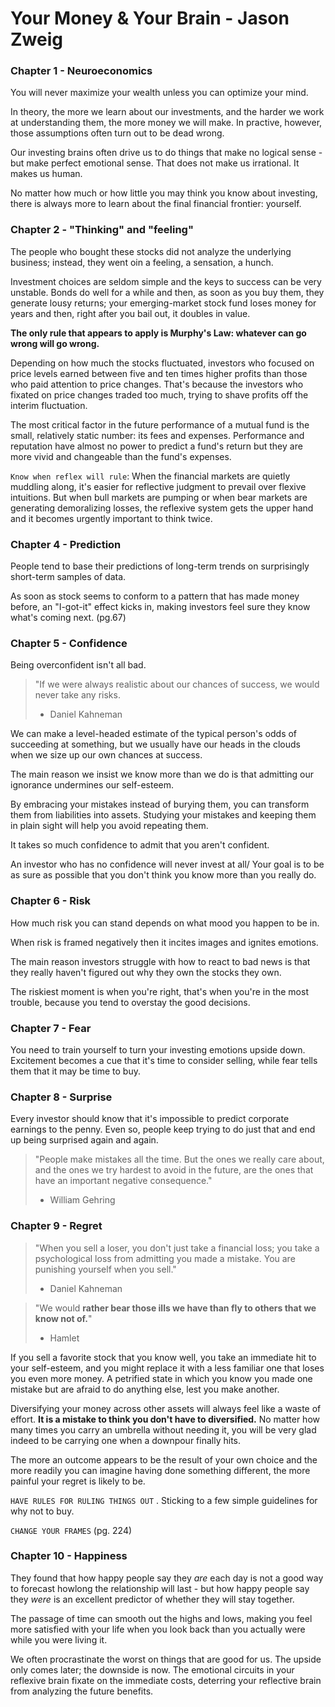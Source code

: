 # Your Money & Your Brain - Jason Zweig

### Chapter 1 - Neuroeconomics

You will never maximize your wealth unless you can optimize your mind.

In theory, the more we learn about our investments, and the harder we work at understanding them, the more money we will make. In practive, however, those assumptions often turn out to be dead wrong.

Our investing brains often drive us to do things that make no logical sense - but make perfect emotional sense. That does not make us irrational. It makes us human.

No matter how much or how little you may think you know about investing, there is always more to learn about the final financial frontier: yourself.

### Chapter 2 - "Thinking" and "feeling"

The people who bought these stocks did not analyze the underlying business; instead, they went oin a feeling, a sensation, a hunch.

Investment choices are seldom simple and the keys to success can be very unstable. Bonds do well for a while and then, as soon as you buy them, they generate lousy returns; your emerging-market stock fund loses money for years and then, right after you bail out, it doubles in value.

**The only rule that appears to apply is Murphy's Law: whatever can go wrong will go wrong.**

Depending on how much the stocks fluctuated, investors who focused on price levels earned between five and ten times higher profits than those who paid attention to price changes. That's because the investors who fixated on price changes traded too much, trying to shave profits off the interim fluctuation.

The most critical factor in the future performance of a mutual fund is the small, relatively static number: its fees and expenses. Performance and reputation have almost no power to predict a fund's return but they are more vivid and changeable than the fund's expenses.

`Know when reflex will rule`: When the financial markets are quietly muddling along, it's easier for reflective judgment to prevail over flexive intuitions. But when bull markets are pumping or when bear markets are generating demoralizing losses, the reflexive system gets the upper hand and it becomes urgently important to think twice.

### Chapter 4 - Prediction

People tend to base their predictions of long-term trends on surprisingly short-term samples of data.

As soon as stock seems to conform to a pattern that has made money before, an "I-got-it" effect kicks in, making investors feel sure they know what's coming next. (pg.67)

### Chapter 5 - Confidence

Being overconfident isn't all bad.

>"If we were always realistic about our chances of success, we would never take any risks.
> - Daniel Kahneman

We can make a level-headed estimate of the typical person's odds of succeeding at something, but we usually have our heads in the clouds when we size up our own chances at success.

The main reason we insist we know more than we do is that admitting our ignorance undermines our self-esteem.

By embracing your mistakes instead of burying them, you can transform them from liabilities into assets. Studying your mistakes and keeping them in plain sight will help you avoid repeating them.

It takes so much confidence to admit that you aren't confident.

An investor who has no confidence will never invest at all/ Your goal is to be as sure as possible that you don't think you know more than you really do.

### Chapter 6 - Risk

How much risk you can stand depends on what mood you happen to be in.

When risk is framed negatively then it incites images and ignites emotions.

The main reason investors struggle with how to react to bad news is that they really haven't figured out why they own the stocks they own.

The riskiest moment is when you're right, that's when you're in the most trouble, because you tend to overstay the good decisions.

### Chapter 7 - Fear

You need to train yourself to turn your investing emotions upside down. Excitement becomes a cue that it's time to consider selling, while fear tells them that it may be time to buy.

### Chapter 8 - Surprise

Every investor should know that it's impossible to predict corporate earnings to the penny. Even so, people keep trying to do just that and end up being surprised again and again.

> "People make mistakes all the time. But the ones we really care about, and the ones we try hardest to avoid in the future, are the ones that have an important negative consequence."
> - William Gehring

### Chapter 9 - Regret

> "When you sell a loser, you don't just take a financial loss; you take a psychological loss from admitting you made a mistake. You are punishing yourself when you sell."
> - Daniel Kahneman

> "We would **rather bear those ills we have than fly to others that we know not of.**"
> - Hamlet

If you sell a favorite stock that you know well, you take an immediate hit to your self-esteem, and you might replace it with a less familiar one that loses you even more money. A petrified state in which you know you made one mistake but are afraid to do anything else, lest you make another.

Diversifying your money across other assets will always feel like a waste of effort. **It is a mistake to think you don't have to diversified.** No matter how many times you carry an umbrella without needing it, you will be very glad indeed to be carrying one when a downpour finally hits.

The more an outcome appears to be the result of your own choice and the more readily you can imagine having done something different, the more painful your regret is likely to be.

`HAVE RULES FOR RULING THINGS OUT` . Sticking to a few simple guidelines for why not to buy.

`CHANGE YOUR FRAMES` (pg. 224)

### Chapter 10 - Happiness

They found that how happy people say they *are* each day is not a good way to forecast howlong the relationship will last - but how happy people say they *were* is an excellent predictor of whether they will stay together.

The passage of time can smooth out the highs and lows, making you feel more satisfied with your life when you look back than you actually were while you were living it.

We often procrastinate the worst on things that are good for us. The upside only comes later; the downside is now. The emotional circuits in your reflexive brain fixate on the immediate costs, deterring your reflective brain from analyzing the future benefits.

